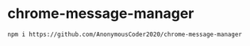# chrome-message-manager

```
npm i https://github.com/AnonymousCoder2020/chrome-message-manager
```
